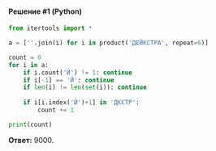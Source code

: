 #### Решение #1 (Python)
```python
from itertools import *

a = [''.join(i) for i in product('ДЕЙКСТРА', repeat=6)]

count = 0
for i in a:
	if i.count('Й') != 1: continue
	if i[-1] == 'Й': continue
	if len(i) != len(set(i)): continue
	
	if i[i.index('Й')+1] in 'ДКСТР':
		count += 1

print(count)
```
**Ответ:** 9000.
